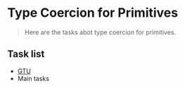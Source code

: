 # Type Coercion for Primitives

> Here are the tasks abot type coercion for primitives.

## Task list

- [GTU](https://github.com/vre2h/test-force/tree/master/gtu-01)
- Main tasks
